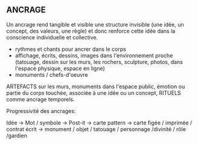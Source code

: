 ## ANCRAGE

Un ancrage rend tangible et visible une structure invisible (une idée, un concept, des valeurs, une règle) et donc renforce cette idée dans la conscience individuelle et collective.

- rythmes et chants pour ancrer dans le corps
- affichage, écrits, dessins, images dans l'environnement proche (tatouage,  dessin sur les murs, les rochers, sculpture, photos, dans l'espace physique, espace en ligne)
- monuments / chefs-d'oeuvre

ARTEFACTS sur les murs, monuments dans l'espace public, émotion ou partie du corps touchée, associée à une idée ou un concept, RITUELS comme ancrage temporels.

Progressivité des ancrages:

Idée -> Mot / symbole -> Post-it -> carte pattern -> carte figée / imprimée / contrat écrit -> monument / objet / tatouage / personnage /divinité / rôle /gardien
